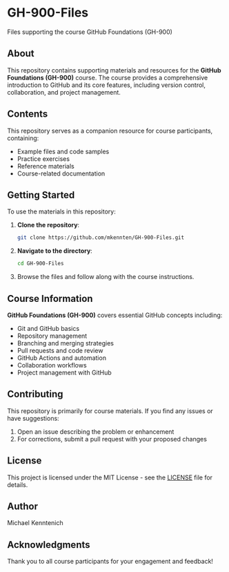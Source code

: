 # GH-900-Files

Files supporting the course GitHub Foundations (GH-900)

## About

This repository contains supporting materials and resources for the **GitHub Foundations (GH-900)** course. The course provides a comprehensive introduction to GitHub and its core features, including version control, collaboration, and project management.

## Contents

This repository serves as a companion resource for course participants, containing:

- Example files and code samples
- Practice exercises
- Reference materials
- Course-related documentation

## Getting Started

To use the materials in this repository:

1. **Clone the repository**:
   ```bash
   git clone https://github.com/mkennten/GH-900-Files.git
   ```

2. **Navigate to the directory**:
   ```bash
   cd GH-900-Files
   ```

3. Browse the files and follow along with the course instructions.

## Course Information

**GitHub Foundations (GH-900)** covers essential GitHub concepts including:

- Git and GitHub basics
- Repository management
- Branching and merging strategies
- Pull requests and code review
- GitHub Actions and automation
- Collaboration workflows
- Project management with GitHub

## Contributing

This repository is primarily for course materials. If you find any issues or have suggestions:

1. Open an issue describing the problem or enhancement
2. For corrections, submit a pull request with your proposed changes

## License

This project is licensed under the MIT License - see the [LICENSE](LICENSE) file for details.

## Author

Michael Kenntenich

## Acknowledgments

Thank you to all course participants for your engagement and feedback!
